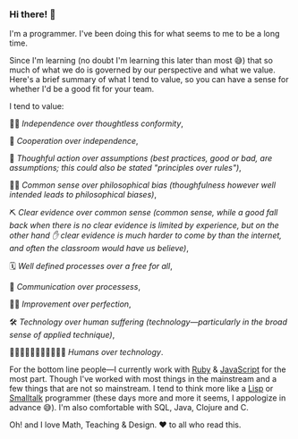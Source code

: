 ### Hi there! 👋

I'm a programmer. I've been doing this for what seems to me to be a long time.

Since I'm learning (no doubt I'm learning this later than most 😅) that so much of what we do is governed by our perspective and what we value. Here's a brief summary of what I tend to value, so you can have a sense for whether I'd be a good fit for your team.

I tend to value:

🧗‍♀️ *Independence over thoughtless conformity*,

🤝 *Cooperation over independence*,

🤔 *Thoughful action over assumptions (best practices, good or bad, are assumptions; this could also be stated "principles over rules")*,

🤷‍♀️ *Common sense over philosophical bias (thoughfulness however well intended leads to philosophical biases)*,

⛏️ *Clear evidence over common sense (common sense, while a good fall back when there is no clear evidence is limited by experience, but on the other hand ✋ clear evidence is much harder to come by than the internet, and often the classroom would have us believe)*,

🗓️ *Well defined processes over a free for all*,

📣 *Communication over processess*,

🏋️‍♂️ *Improvement over perfection*,

🛠️ *Technology over human suffering (technology&mdash;particularly in the broad sense of applied technique)*,

🧍🏻‍♀️🧍🏿‍♂️👨🏼‍🦽💃🏽 *Humans over technology*.

For the bottom line people&mdash;I currently work with [Ruby](https://ruby-lang.org) & [JavaScript](https://javascript.info) for the most part. Though I've worked with most things in the mainstream and a few things that are not so mainstream. I tend to think more like a [Lisp](https://lisp-lang.org) or [Smalltalk](https://squeak.org) programmer (these days more and more it seems, I appologize in advance 😅).  I'm also comfortable with SQL, Java, Clojure and C.

Oh! and I love Math, Teaching & Design. ❤️ to all who read this.

